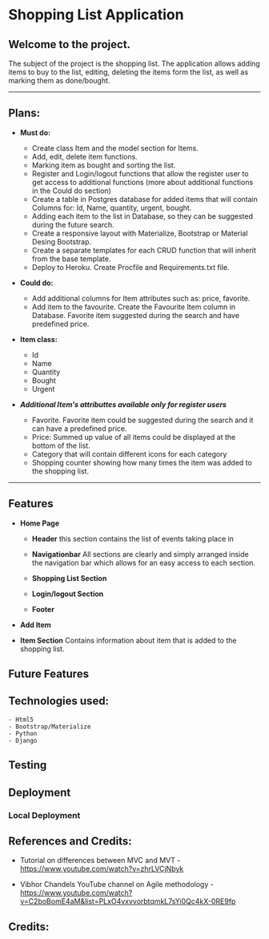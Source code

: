 # Shopping List Application

## Welcome to the project.

The subject of the project is the shopping list. 
The application allows adding items to buy to the list, editing, deleting the items form the list, as well as marking them as done/bought.

** **

## Plans:

- **Must do:**
    - Create class Item and the model section for Items.
    - Add, edit, delete item functions.
    - Marking item as bought and sorting the list.
    - Register and Login/logout functions that allow the register user to get access to additional functions (more about additional functions in the Could do section)
    - Create a table in Postgres database for added items that will contain Columns for: Id, Name, quantity, urgent, bought.
    - Adding each item to the list in Database, so they can be suggested during the future search.
    - Create a responsive layout with Materialize, Bootstrap or Material Desing Bootstrap.
    - Create a separate templates for each CRUD function that will inherit from the base template.
    - Deploy to Heroku. Create Procfile and Requirements.txt file.
    
- **Could do:**
    - Add additional columns for Item attributes such as: price, favorite.
    - Add item to the favourite. Create the Favourite Item column in Database. Favorite item suggested during the search and have predefined price.

- **Item class:**

    - Id
    - Name
    - Quantity
    - Bought
    - Urgent

- ***Additional Item's attributtes available only for register users***

    - Favorite. Favorite item could be suggested during the search and it can have a predefined price.
    - Price: Summed up value of all items could be displayed at the bottom of the list.
    - Category that will contain different icons for each category
    - Shopping counter showing how many times the item was added to the shopping list.

** **
## Features
- **Home Page** 

    * **Header** this section contains the list of events taking place in 

    * **Navigationbar**
  All sections are clearly and simply arranged inside the navigation bar which allows for an easy access to each section. 

    * **Shopping List Section** 

    * **Login/logout Section** 

    * **Footer**  

- **Add Item** 

- **Item Section** 
    Contains information about item that is added to the shopping list.

## Future Features

## Technologies used:
    - Html5
    - Bootstrap/Materialize
    - Python
    - Django

## Testing

## Deployment

### Local Deployment

## References and Credits:

 - Tutorial on differences between MVC and MVT - https://www.youtube.com/watch?v=zhrLVCjNbyk

- Vibhor Chandels YouTube channel on Agile methodology - https://www.youtube.com/watch?v=C2boBomE4aM&list=PLxO4vxvvorbtqmkL7sYi0Qc4kX-0RE9fp

## Credits: